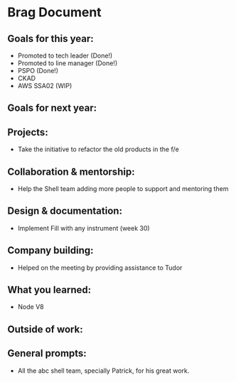# Brag Document

## Goals for this year:
- Promoted to tech leader (Done!)
- Promoted to line manager (Done!)
- PSPO (Done!)
- CKAD
- AWS SSA02 (WIP)

## Goals for next year:

## Projects:
- Take the initiative to refactor the old products in the f/e

## Collaboration & mentorship:
- Help the Shell team adding more people to support and mentoring them

## Design & documentation:
- Implement Fill with any instrument (week 30)

## Company building:
- Helped on the meeting by providing assistance to Tudor

## What you learned:
- Node V8

## Outside of work:
  
## General prompts:
- All the abc shell team, specially Patrick, for his great work.

  
